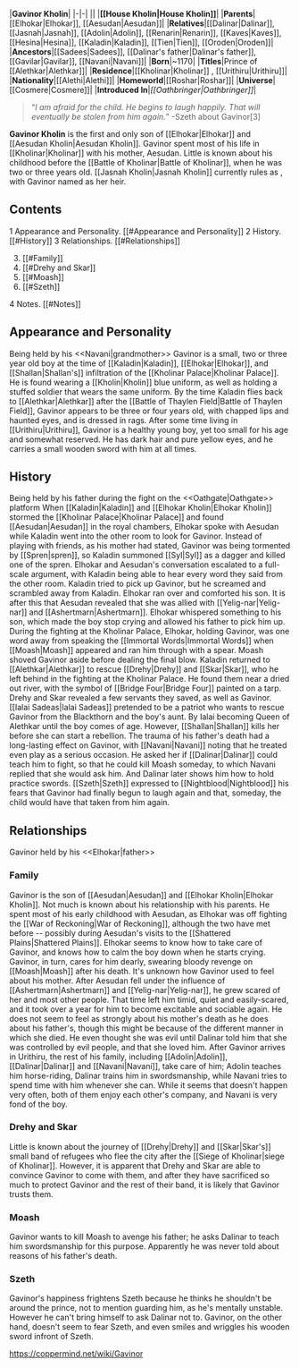 |**Gavinor Kholin**|
|-|-|
||
|**[[House Kholin\|House Kholin]]**|
|**Parents**|[[Elhokar\|Elhokar]], [[Aesudan\|Aesudan]]|
|**Relatives**|[[Dalinar\|Dalinar]], [[Jasnah\|Jasnah]], [[Adolin\|Adolin]], [[Renarin\|Renarin]], [[Kaves\|Kaves]], [[Hesina\|Hesina]], [[Kaladin\|Kaladin]], [[Tien\|Tien]], [[Oroden\|Oroden]]|
|**Ancestors**|[[Sadees\|Sadees]], [[Dalinar's father\|Dalinar's father]], [[Gavilar\|Gavilar]], [[Navani\|Navani]]|
|**Born**|~1170|
|**Titles**|Prince of [[Alethkar\|Alethkar]]|
|**Residence**|[[Kholinar\|Kholinar]] , [[Urithiru\|Urithiru]]|
|**Nationality**|[[Alethi\|Alethi]]|
|**Homeworld**|[[Roshar\|Roshar]]|
|**Universe**|[[Cosmere\|Cosmere]]|
|**Introduced In**|*[[Oathbringer\|Oathbringer]]*|

>“*I am afraid for the child. He begins to laugh happily. That will eventually be stolen from him again.*”
\-Szeth about Gavinor[3]


**Gavinor Kholin** is the first and only son of [[Elhokar\|Elhokar]] and [[Aesudan Kholin\|Aesudan Kholin]].
Gavinor spent most of his life in [[Kholinar\|Kholinar]] with his mother, Aesudan. Little is known about his childhood before the [[Battle of Kholinar\|Battle of Kholinar]], when he was two or three years old. [[Jasnah Kholin\|Jasnah Kholin]] currently rules as , with Gavinor named as her heir.

## Contents

1 Appearance and Personality. [[#Appearance and Personality]] 
2 History. [[#History]] 
3 Relationships. [[#Relationships]] 

3. [[#Family]] 
3. [[#Drehy and Skar]] 
3. [[#Moash]] 
3. [[#Szeth]] 


4 Notes. [[#Notes]] 


## Appearance and Personality
  Being held by his <<Navani\|grandmother>>
Gavinor is a small, two or three year old boy at the time of [[Kaladin\|Kaladin]], [[Elhokar\|Elhokar]], and [[Shallan\|Shallan's]] infiltration of the [[Kholinar Palace\|Kholinar Palace]]. He is found wearing a [[Kholin\|Kholin]] blue uniform, as well as holding a stuffed soldier that wears the same uniform.
By the time Kaladin flies back to [[Alethkar\|Alethkar]] after the [[Battle of Thaylen Field\|Battle of Thaylen Field]], Gavinor appears to be three or four years old, with chapped lips and haunted eyes, and is dressed in rags.
After some time living in [[Urithiru\|Urithiru]], Gavinor is a healthy young boy, yet too small for his age and somewhat reserved. He has dark hair and pure yellow eyes, and he carries a small wooden sword with him at all times.

## History
  Being held by his father during the fight on the <<Oathgate\|Oathgate>> platform
When [[Kaladin\|Kaladin]] and [[Elhokar Kholin\|Elhokar Kholin]] stormed the [[Kholinar Palace\|Kholinar Palace]] and found [[Aesudan\|Aesudan]] in the royal chambers, Elhokar spoke with Aesudan while Kaladin went into the other room to look for Gavinor. Instead of playing with friends, as his mother had stated, Gavinor was being tormented by [[Spren\|spren]], so Kaladin summoned [[Syl\|Syl]] as a dagger and killed one of the spren. Elhokar and Aesudan's conversation escalated to a full-scale argument, with Kaladin being able to hear every word they said from the other room. Kaladin tried to pick up Gavinor, but he screamed and scrambled away from Kaladin. Elhokar ran over and comforted his son. It is after this that Aesudan revealed that she was allied with [[Yelig-nar\|Yelig-nar]] and [[Ashertmarn\|Ashertmarn]]. Elhokar whispered something to his son, which made the boy stop crying and allowed his father to pick him up.
During the fighting at the Kholinar Palace, Elhokar, holding Gavinor, was one word away from speaking the [[Immortal Words\|Immortal Words]] when [[Moash\|Moash]] appeared and ran him through with a spear. Moash shoved Gavinor aside before dealing the final blow.
Kaladin returned to [[Alethkar\|Alethkar]] to rescue [[Drehy\|Drehy]] and [[Skar\|Skar]], who he left behind in the fighting at the Kholinar Palace. He found them near a dried out river, with the symbol of [[Bridge Four\|Bridge Four]] painted on a tarp. Drehy and Skar revealed a few servants they saved, as well as Gavinor.
[[Ialai Sadeas\|Ialai Sadeas]] pretended to be a patriot who wants to rescue Gavinor from the Blackthorn and the boy's aunt. By Ialai becoming Queen of Alethkar until the boy comes of age. However, [[Shallan\|Shallan]] kills her before she can start a rebellion.
The trauma of his father's death had a long-lasting effect on Gavinor, with [[Navani\|Navani]] noting that he treated even play as a serious occasion. He asked her if [[Dalinar\|Dalinar]] could teach him to fight, so that he could kill Moash someday, to which Navani replied that she would ask him. And Dalinar later shows him how to hold practice swords. [[Szeth\|Szeth]] expressed to [[Nightblood\|Nightblood]] his fears that Gavinor had finally begun to laugh again and that, someday, the child would have that taken from him again.

## Relationships
  Gavinor held by his <<Elhokar\|father>>
### Family
Gavinor is the son of [[Aesudan\|Aesudan]] and [[Elhokar Kholin\|Elhokar Kholin]]. Not much is known about his relationship with his parents. He spent most of his early childhood with Aesudan, as Elhokar was off fighting the [[War of Reckoning\|War of Reckoning]], although the two have met before -- possibly during Aesudan's visits to the [[Shattered Plains\|Shattered Plains]]. Elhokar seems to know how to take care of Gavinor, and knows how to calm the boy down when he starts crying. Gavinor, in turn, cares for him dearly, swearing bloody revenge on [[Moash\|Moash]] after his death.
It's unknown how Gavinor used to feel about his mother. After Aesudan fell under the influence of [[Ashertmarn\|Ashertmarn]] and [[Yelig-nar\|Yelig-nar]], he grew scared of her and most other people. That time left him timid, quiet and easily-scared, and it took over a year for him to become excitable and sociable again. He does not seem to feel as strongly about his mother's death as he does about his father's, though this might be because of the different manner in which she died. He even thought she was evil until Dalinar told him that she was controlled by evil people, and that she loved him.
After Gavinor arrives in Urithiru, the rest of his family, including [[Adolin\|Adolin]], [[Dalinar\|Dalinar]] and [[Navani\|Navani]], take care of him; Adolin teaches him horse-riding, Dalinar trains him in swordsmanship, while Navani tries to spend time with him whenever she can. While it seems that doesn't happen very often, both of them enjoy each other's company, and Navani is very fond of the boy.

### Drehy and Skar
Little is known about the journey of [[Drehy\|Drehy]] and [[Skar\|Skar's]] small band of refugees who flee the city after the [[Siege of Kholinar\|siege of Kholinar]]. However, it is apparent that Drehy and Skar are able to convince Gavinor to come with them, and after they have sacrificed so much to protect Gavinor and the rest of their band, it is likely that Gavinor trusts them.

### Moash
Gavinor wants to kill Moash to avenge his father; he asks Dalinar to teach him swordsmanship for this purpose. Apparently he was never told about reasons of his father's death.

### Szeth
Gavinor's happiness frightens Szeth because he thinks he shouldn't be around the prince, not to mention guarding him, as he's mentally unstable. However he can't bring himself to ask Dalinar not to. Gavinor, on the other hand, doesn't seem to fear Szeth, and even smiles and wriggles his wooden sword infront of Szeth.



https://coppermind.net/wiki/Gavinor